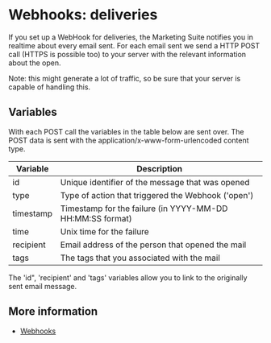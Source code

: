 # Webhooks: deliveries

If you set up a WebHook for deliveries, the Marketing Suite notifies you in realtime
about every email sent. For each email sent we send 
a HTTP POST call (HTTPS is possible too) to your server with the relevant 
information about the open. 

Note: this might generate a lot of traffic, so be sure that your server is capable
of handling this.

## Variables

With each POST call the variables in the table below are sent over. The 
POST data is sent with the application/x-www-form-urlencoded content type.


| Variable  | Description                                                     |
|-----------|-----------------------------------------------------------------|
| id        | Unique identifier of the message that was opened                |
| type      | Type of action that triggered the Webhook ('open')              |
| timestamp | Timestamp for the failure (in YYYY-MM-DD HH:MM:SS format)       |
| time      | Unix time for the failure                                       |
| recipient | Email address of the person that opened the mail                |
| tags      | The tags that you associated with the mail                      |

The 'id", 'recipient' and 'tags' variables allow you to link to the originally sent email message.

## More information

* [Webhooks](./webhooks)
